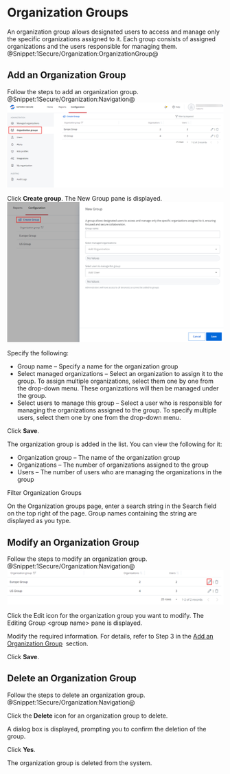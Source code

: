 # Organization Groups

An organization group allows designated users to access and manage only the specific organizations assigned to it. Each group consists of assigned organizations and the users responsible for managing them. @Snippet:1Secure/Organization:OrganizationGroup@

## Add an Organization Group

Follow the steps to add an organization group. @Snippet:1Secure/Organization:Navigation@![](../../../Resources/Images/1Secure/Organizationggroups.png)

Click **Create group**. The New Group pane is displayed.![](../../../Resources/Images/1Secure/Createorganizationgroup.png)

Specify the following:

- Group name – Specify a name for the organization group
- Select managed organizations – Select an organization to assign it to the group. To assign multiple organizations, select them one by one from the drop-down menu. These organizations will then be managed under the group.
- Select users to manage this group – Select a user who is responsible for managing the organizations assigned to the group. To specify multiple users, select them one by one from the drop-down menu.

Click **Save**.

The organization group is added in the list. You can view the following for it:

- Organization group – The name of the organization group
- Organizations – The number of organizations assigned to the group
- Users – The number of users who are managing the organizations in the group

Filter Organization Groups

On the Organization groups page, enter a search string in the Search field on the top right of the page. Group names containing the string are displayed as you type.

## Modify an Organization Group

Follow the steps to modify an organization group. @Snippet:1Secure/Organization:Navigation@![](../../../Resources/Images/1Secure/modifyorganizationgroup.png)

Click the Edit icon for the organization group you want to modify. The Editing Group &lt;group name&gt; pane is displayed.

Modify the required information. For details, refer to Step 3 in the [Add an Organization Group](#Add)  section.

Click **Save**.

## Delete an Organization Group

Follow the steps to delete an organization group. @Snippet:1Secure/Organization:Navigation@ 

Click the **Delete** icon for an organization group to delete.

A dialog box is displayed, prompting you to confirm the deletion of the group.

Click **Yes**.

The organization group is deleted from the system.